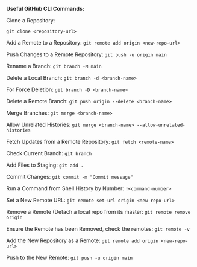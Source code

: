 **Useful GitHub CLI Commands:**

Clone a Repository:

`git clone <repository-url>`

Add a Remote to a Repository:
`git remote add origin <new-repo-url>`

Push Changes to a Remote Repository:
`git push -u origin main`

Rename a Branch:
`git branch -M main`

Delete a Local Branch:
`git branch -d <branch-name>`

For Force Deletion:
`git branch -D <branch-name>`

Delete a Remote Branch:
`git push origin --delete <branch-name>`

Merge Branches:
`git merge <branch-name>`

Allow Unrelated Histories:
`git merge <branch-name> --allow-unrelated-histories`

Fetch Updates from a Remote Repository:
`git fetch <remote-name>`

Check Current Branch:
`git branch`

Add Files to Staging:
`git add .`

Commit Changes:
`git commit -m "Commit message"`

Run a Command from Shell History by Number:
`!<command-number>`

Set a New Remote URL:
`git remote set-url origin <new-repo-url>`

Remove a Remote (Detach a local repo from its master:
`git remote remove origin`

Ensure the Remote has been Removed, check the remotes:
`git remote -v`

Add the New Repository as a Remote:
`git remote add origin <new-repo-url>`

Push to the New Remote:
`git push -u origin main`
